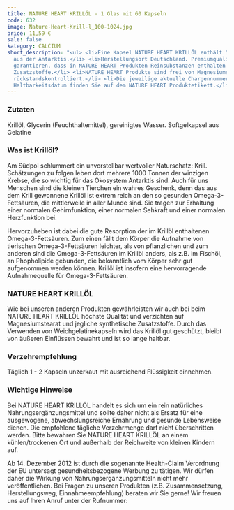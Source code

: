 ```yaml
---
title: NATURE HEART KRILLÖL - 1 Glas mit 60 Kapseln
code: 632
image: Nature-Heart-Krill-l_100-1024.jpg
price: 11,59 €
sale: false
kategory: CALCIUM
short_description: "<ul> <li>Eine Kapsel NATURE HEART KRILLÖL enthält 500 mg Krillöl
  aus der Antarktis.</li> <li>Herstellungsort Deutschland. Premiumqualität!</li> <li>Wir
  garantieren, dass in NATURE HEART Produkten Reinsubstanzen enthalten sind ohne künstliche
  Zusatzstoffe.</li> <li>NATURE HEART Produkte sind frei von Magnesiumstearat und
  rückstandskontrolliert.</li> <li>Die jeweilige aktuelle Chargennummer sowie das
  Haltbarkeitsdatum finden Sie auf dem NATURE HEART Produktetikett.</li> </ul>"
---
```


<h3>Zutaten</h3>
<p>
  Krillöl, Glycerin (Feuchthaltemittel), gereinigtes Wasser. Softgelkapsel aus Gelatine
</p>

<h3>Was ist Krillöl?</h3>
<p>
  Am Südpol schlummert ein unvorstellbar wertvoller Naturschatz: Krill. Schätzungen zu folgen leben dort mehrere 1000 Tonnen der winzigen Krebse, die so wichtig für das Ökosystem Antarktis sind. Auch für uns Menschen sind die kleinen Tierchen ein wahres Geschenk, denn das aus dem Krill gewonnene Krillöl ist extrem reich an den so gesunden Omega-3-Fettsäuren, die mittlerweile in aller Munde sind. Sie tragen zur Erhaltung einer normalen Gehirnfunktion, einer normalen Sehkraft und einer normalen Herzfunktion bei.
</p>
<p>
  Hervorzuheben ist dabei die gute Resorption der im Krillöl enthaltenen Omega-3-Fettsäuren. Zum einen fällt dem Körper die Aufnahme von tierischen Omega-3-Fettsäuren leichter, als von pflanzlichen und zum anderen sind die Omega-3-Fettsäuren im Krillöl anders, als z.B. im Fischöl, an Phopholipide gebunden, die bekanntlich vom Körper sehr gut aufgenommen werden können. Krillöl ist insofern eine hervorragende Aufnahmequelle für Omega-3-Fettsäuren.
</p>

<h3>NATURE HEART KRILLÖL</h3>
<p>
  Wie bei unseren anderen Produkten gewährleisten wir auch bei beim NATURE HEART KRILLÖL höchste Qualität und verzichten auf Magnesiumstearat und jegliche synthetische Zusatzstoffe. Durch das Verwenden von Weichgelatinekapseln wird das Krillöl gut geschützt, bleibt von äußeren Einflüssen bewahrt und ist so lange haltbar.
</p>

<h3>Verzehrempfehlung</h3>
<p>
  Täglich 1 - 2 Kapseln unzerkaut mit ausreichend Flüssigkeit einnehmen.
</p>

<h3>Wichtige Hinweise</h3>
<p>
  Bei NATURE HEART KRILLÖL handelt es sich um ein rein natürliches Nahrungsergänzungsmittel und sollte daher nicht als Ersatz für eine ausgewogene, abwechslungsreiche Ernährung und gesunde Lebensweise dienen. Die empfohlene tägliche Verzehrmenge darf nicht überschritten werden. Bitte bewahren Sie NATURE HEART KRILLÖL an einem kühlen/trockenen Ort und außerhalb der Reichweite von kleinen Kindern auf.
</p>
<p>
  Ab 14. Dezember 2012 ist durch die sogenannte Health-Claim Verordnung der EU untersagt gesundheitsbezogene Werbung zu tätigen. Wir dürfen daher die Wirkung von Nahrungsergänzungsmitteln nicht mehr veröffentlichen. Bei Fragen zu unseren Produkten (z.B. Zusammensetzung, Herstellungsweg, Einnahmeempfehlung) beraten wir Sie gerne! Wir freuen uns auf Ihren Anruf unter der Rufnummer:
</p>
